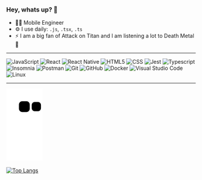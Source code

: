 ### Hey, whats up? 👋

- 👩‍💻 Mobile Engineer
- ⚙️ I use daily: `.js`, `.tsx`, `.ts`
- ⚡️ I am a big fan of Attack on Titan and I am listening a lot to Death Metal 🎸 


<hr>

  ![JavaScript](https://img.shields.io/badge/-JavaScript-333333?style=flat&logo=javascript)
  ![React](https://img.shields.io/badge/-React-333333?style=flat&logo=react)
  ![React Native](https://img.shields.io/badge/-React%20Native-333333?style=flat&logo=react)
  ![HTML5](https://img.shields.io/badge/-HTML5-333333?style=flat&logo=HTML5)
  ![CSS](https://img.shields.io/badge/-CSS-333333?style=flat&logo=CSS3&logoColor=1572B6)
  ![Jest](https://img.shields.io/badge/-Jest-333333?style=flat&logo=jest)
  ![Typescript](https://img.shields.io/badge/-Typescript-333333?style=flat&logo=typescript)
  <br/>
  ![Insomnia](https://img.shields.io/badge/-Insomnia-333333?style=flat&logo=insomnia)
  ![Postman](https://img.shields.io/badge/-Postman-333333?style=flat&logo=postman)
  ![Git](https://img.shields.io/badge/-Git-333333?style=flat&logo=git)
  ![GitHub](https://img.shields.io/badge/-GitHub-333333?style=flat&logo=github)
  ![Docker](https://img.shields.io/badge/-Docker-333333?style=flat&logo=docker)
  ![Visual Studio Code](https://img.shields.io/badge/-Visual%20Studio%20Code-333333?style=flat&logo=visual-studio-code&logoColor=007ACC)
  ![Linux](https://img.shields.io/badge/-Linux-333333?style=flat&logo=linux&logoColor=007ACC)

<hr>

![snake status](https://github.com/xterikatx/xterikatx/blob/output/github-contribution-grid-snake.svg)

[![Top Langs](https://github-readme-stats.vercel.app/api/top-langs/?username=xterikatx&layout=compact&theme=bear)](https://github.com/anuraghazra/github-readme-stats)
